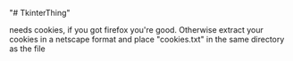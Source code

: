 "# TkinterThing" 


needs cookies, if you got firefox you're good. Otherwise extract your cookies in a netscape format and place "cookies.txt" in the same directory as the file

